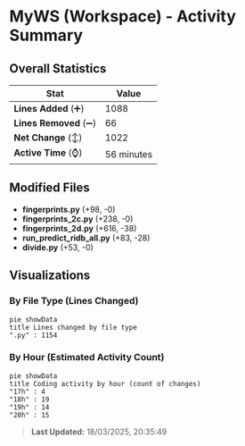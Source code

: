 # MyWS (Workspace) - Activity Summary 

## Overall Statistics

| Stat                   | Value                                                             |
| ---------------------- | ----------------------------------------------------------------- |
| **Lines Added** (➕)   | 1088                                          |
| **Lines Removed** (➖) | 66                                        |
| **Net Change** (↕)    | 1022                |
| **Active Time** (⌚)   | 56 minutes |


## Modified Files
- **fingerprints.py** (+98, -0)
- **fingerprints_2c.py** (+238, -0)
- **fingerprints_2d.py** (+616, -38)
- **run_predict_ridb_all.py** (+83, -28)
- **divide.py** (+53, -0)

## Visualizations

### By File Type (Lines Changed)

```mermaid
pie showData
title Lines changed by file type
".py" : 1154
```

### By Hour (Estimated Activity Count)

```mermaid
pie showData
title Coding activity by hour (count of changes)
"17h" : 4
"18h" : 19
"19h" : 14
"20h" : 15
```


> **Last Updated:** 18/03/2025, 20:35:49